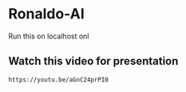 # Ronaldo-AI
Run this on localhost onl

## Watch this video for presentation
 ```https://youtu.be/aGnC24prPI0```

